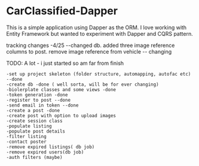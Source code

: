 # CarClassified-Dapper

This is a simple application using Dapper as the ORM. I love working with Entity Framework but wanted to experiment with Dapper 
and CQRS pattern.



tracking changes
-4/25 --changed db. added three image reference columns to post. remove  image reference from vehicle
     -- changing
     
     
TODO: A lot - i just started so am far from finish



    -set up project skeleton (folder structure, automapping, autofac etc) --done
    -create db -done ( well sorta, will be for ever changing)
    -biolerplate classes and some views -done
    -token generation -done
    -register to post --done
    -send email in token --done
    -create a post -done
    -create post with option to upload images
    -create session class
    -populate listing 
    -populate post details
    -filter listing
    -contact poster
    -remove expired listings( db job)
    -remove expired users(db job)
    -auth filters (maybe)